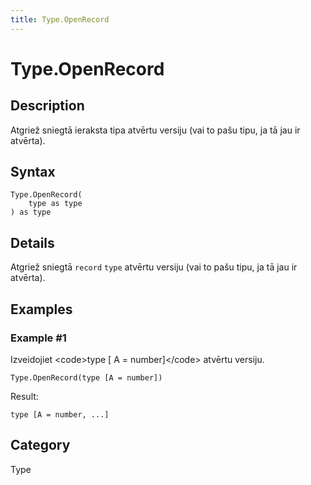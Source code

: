 ```yaml
---
title: Type.OpenRecord
---
```


# Type.OpenRecord


## Description

Atgriež sniegtā ieraksta tipa atvērtu versiju (vai to pašu tipu, ja tā jau ir atvērta).


## Syntax

```powerquery
Type.OpenRecord(
    type as type
) as type
```


## Details

Atgriež sniegtā <code>record</code> <code>type</code> atvērtu versiju (vai to pašu tipu, ja tā jau ir atvērta).


## Examples

### Example #1 
Izveidojiet &lt;code&gt;type [ A = number]&lt;/code&gt; atvērtu versiju.
```powerquery
Type.OpenRecord(type [A = number])
```

Result: 
```powerquery
type [A = number, ...]
```




## Category
Type
